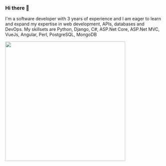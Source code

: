 ### Hi there 👋
I'm a software developer with 3 years of experience and I
am eager to learn and expand my expertise in web development, APIs, databases and DevOps. My skillsets are Python, Django, C#, ASP.Net Core, ASP.Net MVC, VueJs, Angular, Perl, PostgreSQL, MongoDB

<img src="https://media.tenor.com/NOYF3f82b_gAAAAC/programmer.gif" width="385px" align="center">

<!--
**mafiqqq/mafiqqq** is a ✨ _special_ ✨ repository because its `README.md` (this file) appears on your GitHub profile.

Here are some ideas to get you started:

- 🔭 I’m currently working on ...
- 🌱 I’m currently learning ...
- 👯 I’m looking to collaborate on ...
- 🤔 I’m looking for help with ...
- 💬 Ask me about ...
- 📫 How to reach me: ...
- 😄 Pronouns: ...
- ⚡ Fun fact: ...
-->
